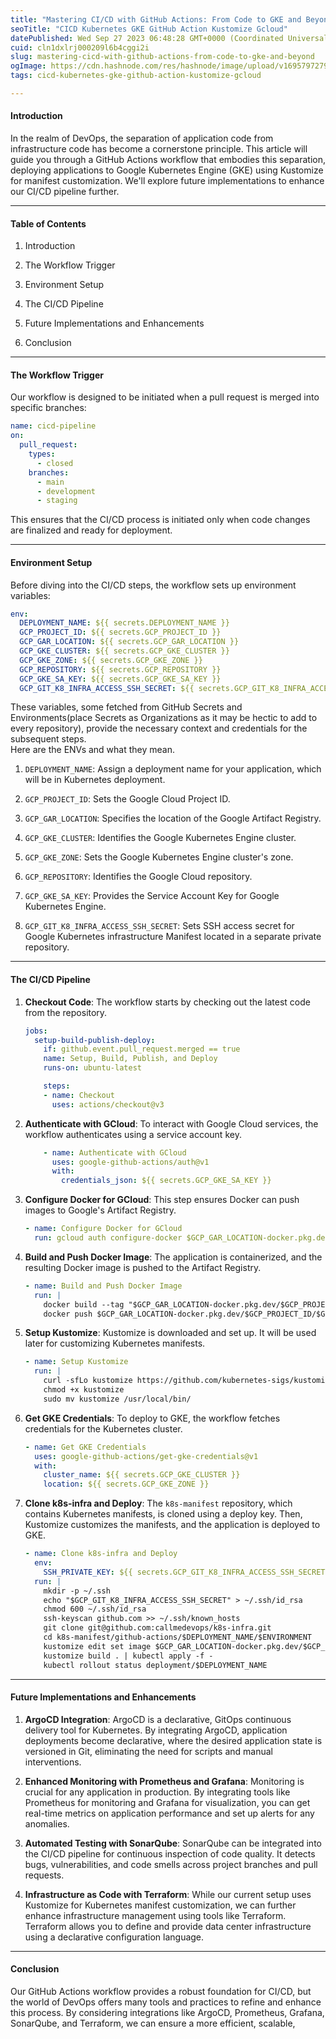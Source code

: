 ```yaml
---
title: "Mastering CI/CD with GitHub Actions: From Code to GKE and Beyond"
seoTitle: "CICD Kubernetes GKE GitHub Action Kustomize Gcloud"
datePublished: Wed Sep 27 2023 06:48:28 GMT+0000 (Coordinated Universal Time)
cuid: cln1dxlrj000209l6b4cggi2i
slug: mastering-cicd-with-github-actions-from-code-to-gke-and-beyond
ogImage: https://cdn.hashnode.com/res/hashnode/image/upload/v1695797279763/64ab699b-e881-4232-89e7-b3f5954579ab.png
tags: cicd-kubernetes-gke-github-action-kustomize-gcloud

---
```


#### **Introduction**

In the realm of DevOps, the separation of application code from infrastructure code has become a cornerstone principle. This article will guide you through a GitHub Actions workflow that embodies this separation, deploying applications to Google Kubernetes Engine (GKE) using Kustomize for manifest customization. We'll explore future implementations to enhance our CI/CD pipeline further.

---

#### **Table of Contents**

1. Introduction
    
2. The Workflow Trigger
    
3. Environment Setup
    
4. The CI/CD Pipeline
    
5. Future Implementations and Enhancements
    
6. Conclusion
    

---

#### **The Workflow Trigger**

Our workflow is designed to be initiated when a pull request is merged into specific branches:

```yaml
name: cicd-pipeline
on:
  pull_request:
    types:
      - closed
    branches:
      - main
      - development
      - staging
```

This ensures that the CI/CD process is initiated only when code changes are finalized and ready for deployment.

---

#### **Environment Setup**

Before diving into the CI/CD steps, the workflow sets up environment variables:

```yaml
env:
  DEPLOYMENT_NAME: ${{ secrets.DEPLOYMENT_NAME }}
  GCP_PROJECT_ID: ${{ secrets.GCP_PROJECT_ID }}
  GCP_GAR_LOCATION: ${{ secrets.GCP_GAR_LOCATION }}
  GCP_GKE_CLUSTER: ${{ secrets.GCP_GKE_CLUSTER }}
  GCP_GKE_ZONE: ${{ secrets.GCP_GKE_ZONE }}
  GCP_REPOSITORY: ${{ secrets.GCP_REPOSITORY }}
  GCP_GKE_SA_KEY: ${{ secrets.GCP_GKE_SA_KEY }}
  GCP_GIT_K8_INFRA_ACCESS_SSH_SECRET: ${{ secrets.GCP_GIT_K8_INFRA_ACCESS_SSH_SECRET }}
```

These variables, some fetched from GitHub Secrets and Environments(place Secrets as Organizations as it may be hectic to add to every repository), provide the necessary context and credentials for the subsequent steps.  
Here are the ENVs and what they mean.

1. `DEPLOYMENT_NAME`: Assign a deployment name for your application, which will be in Kubernetes deployment.
    
2. `GCP_PROJECT_ID`: Sets the Google Cloud Project ID.
    
3. `GCP_GAR_LOCATION`: Specifies the location of the Google Artifact Registry.
    
4. `GCP_GKE_CLUSTER`: Identifies the Google Kubernetes Engine cluster.
    
5. `GCP_GKE_ZONE`: Sets the Google Kubernetes Engine cluster's zone.
    
6. `GCP_REPOSITORY`: Identifies the Google Cloud repository.
    
7. `GCP_GKE_SA_KEY`: Provides the Service Account Key for Google Kubernetes Engine.
    
8. `GCP_GIT_K8_INFRA_ACCESS_SSH_SECRET`: Sets SSH access secret for Google Kubernetes infrastructure Manifest located in a separate private repository.
    

---

#### **The CI/CD Pipeline**

1. **Checkout Code**: The workflow starts by checking out the latest code from the repository.
    
    ```yaml
    jobs:
      setup-build-publish-deploy:
        if: github.event.pull_request.merged == true
        name: Setup, Build, Publish, and Deploy
        runs-on: ubuntu-latest
    
        steps:
        - name: Checkout
          uses: actions/checkout@v3
    ```
    
2. **Authenticate with GCloud**: To interact with Google Cloud services, the workflow authenticates using a service account key.
    
    ```yaml
        - name: Authenticate with GCloud
          uses: google-github-actions/auth@v1
          with:
            credentials_json: ${{ secrets.GCP_GKE_SA_KEY }}
    ```
    
3. **Configure Docker for GCloud**: This step ensures Docker can push images to Google's Artifact Registry.
    
    ```yaml
    - name: Configure Docker for GCloud
      run: gcloud auth configure-docker $GCP_GAR_LOCATION-docker.pkg.dev
    ```
    
4. **Build and Push Docker Image**: The application is containerized, and the resulting Docker image is pushed to the Artifact Registry.
    
    ```yaml
    - name: Build and Push Docker Image
      run: |
        docker build --tag "$GCP_GAR_LOCATION-docker.pkg.dev/$GCP_PROJECT_ID/$GCP_REPOSITORY/$DEPLOYMENT_NAME:$GITHUB_SHA" --build-arg GITHUB_SHA="$GITHUB_SHA" --build-arg GITHUB_REF="$GITHUB_REF" .
        docker push $GCP_GAR_LOCATION-docker.pkg.dev/$GCP_PROJECT_ID/$GCP_REPOSITORY/$DEPLOYMENT_NAME:$GITHUB_SHA
    ```
    
5. **Setup Kustomize**: Kustomize is downloaded and set up. It will be used later for customizing Kubernetes manifests.
    
    ```yaml
    - name: Setup Kustomize
      run: |
        curl -sfLo kustomize https://github.com/kubernetes-sigs/kustomize/releases/download/v3.1.0/kustomize_3.1.0_linux_amd64
        chmod +x kustomize
        sudo mv kustomize /usr/local/bin/
    ```
    
6. **Get GKE Credentials**: To deploy to GKE, the workflow fetches credentials for the Kubernetes cluster.
    
    ```yaml
    - name: Get GKE Credentials
      uses: google-github-actions/get-gke-credentials@v1
      with:
        cluster_name: ${{ secrets.GCP_GKE_CLUSTER }}
        location: ${{ secrets.GCP_GKE_ZONE }}  
    ```
    
7. **Clone k8s-infra and Deploy**: The `k8s-manifest` repository, which contains Kubernetes manifests, is cloned using a deploy key. Then, Kustomize customizes the manifests, and the application is deployed to GKE.
    
    ```yaml
    - name: Clone k8s-infra and Deploy
      env:
        SSH_PRIVATE_KEY: ${{ secrets.GCP_GIT_K8_INFRA_ACCESS_SSH_SECRET }}
      run: |
        mkdir -p ~/.ssh
        echo "$GCP_GIT_K8_INFRA_ACCESS_SSH_SECRET" > ~/.ssh/id_rsa
        chmod 600 ~/.ssh/id_rsa
        ssh-keyscan github.com >> ~/.ssh/known_hosts      
        git clone git@github.com:callmedevops/k8s-infra.git
        cd k8s-manifest/github-actions/$DEPLOYMENT_NAME/$ENVIRONMENT
        kustomize edit set image $GCP_GAR_LOCATION-docker.pkg.dev/$GCP_PROJECT_ID/$GCP_REPOSITORY/$DEPLOYMENT_NAME:$GITHUB_SHA
        kustomize build . | kubectl apply -f -
        kubectl rollout status deployment/$DEPLOYMENT_NAME
    ```
    

---

#### **Future Implementations and Enhancements**

1. **ArgoCD Integration**: ArgoCD is a declarative, GitOps continuous delivery tool for Kubernetes. By integrating ArgoCD, application deployments become declarative, where the desired application state is versioned in Git, eliminating the need for scripts and manual interventions.
    
2. **Enhanced Monitoring with Prometheus and Grafana**: Monitoring is crucial for any application in production. By integrating tools like Prometheus for monitoring and Grafana for visualization, you can get real-time metrics on application performance and set up alerts for any anomalies.
    
3. **Automated Testing with SonarQube**: SonarQube can be integrated into the CI/CD pipeline for continuous inspection of code quality. It detects bugs, vulnerabilities, and code smells across project branches and pull requests.
    
4. **Infrastructure as Code with Terraform**: While our current setup uses Kustomize for Kubernetes manifest customization, we can further enhance infrastructure management using tools like Terraform. Terraform allows you to define and provide data center infrastructure using a declarative configuration language.
    

---

#### **Conclusion**

Our GitHub Actions workflow provides a robust foundation for CI/CD, but the world of DevOps offers many tools and practices to refine and enhance this process. By considering integrations like ArgoCD, Prometheus, Grafana, SonarQube, and Terraform, we can ensure a more efficient, scalable,